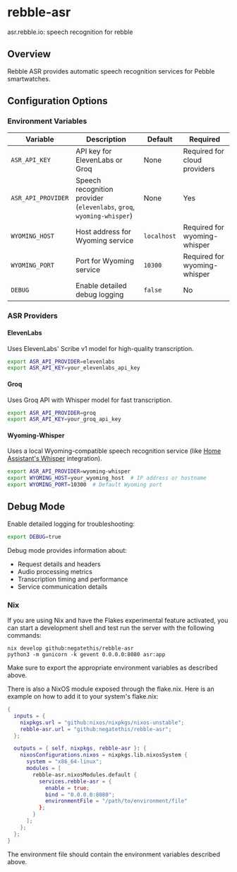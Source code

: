 # rebble-asr
asr.rebble.io: speech recognition for rebble

## Overview

Rebble ASR provides automatic speech recognition services for Pebble smartwatches.

## Configuration Options

### Environment Variables

| Variable | Description | Default | Required |
|----------|-------------|---------|----------|
| `ASR_API_KEY` | API key for ElevenLabs or Groq | None | Required for cloud providers |
| `ASR_API_PROVIDER` | Speech recognition provider (`elevenlabs`, `groq`, `wyoming-whisper`) | None | Yes |
| `WYOMING_HOST` | Host address for Wyoming service | `localhost` | Required for wyoming-whisper |
| `WYOMING_PORT` | Port for Wyoming service | `10300` | Required for wyoming-whisper |
| `DEBUG` | Enable detailed debug logging | `false` | No |

### ASR Providers

#### ElevenLabs

Uses ElevenLabs' Scribe v1 model for high-quality transcription.

```bash
export ASR_API_PROVIDER=elevenlabs
export ASR_API_KEY=your_elevenlabs_api_key
```

#### Groq

Uses Groq API with Whisper model for fast transcription.

```bash
export ASR_API_PROVIDER=groq
export ASR_API_KEY=your_groq_api_key
```

#### Wyoming-Whisper

Uses a local Wyoming-compatible speech recognition service (like [Home Assistant's Whisper](https://hub.docker.com/r/rhasspy/wyoming-whisper) integration).

```bash
export ASR_API_PROVIDER=wyoming-whisper
export WYOMING_HOST=your_wyoming_host  # IP address or hostname
export WYOMING_PORT=10300  # Default Wyoming port
```

## Debug Mode

Enable detailed logging for troubleshooting:

```bash
export DEBUG=true
```

Debug mode provides information about:
- Request details and headers
- Audio processing metrics
- Transcription timing and performance
- Service communication details

### Nix

If you are using Nix and have the Flakes experimental feature activated, you can start a development shell and test run the server with the following commands:

```
nix develop github:negatethis/rebble-asr
python3 -m gunicorn -k gevent 0.0.0.0:8080 asr:app
```

Make sure to export the appropriate environment variables as described above.

There is also a NixOS module exposed through the flake.nix. Here is an example on how to add it to your system's flake.nix:

```nix
{
  inputs = {
    nixpkgs.url = "github:nixos/nixpkgs/nixos-unstable";
    rebble-asr.url = "github:negatethis/rebble-asr";
  };

  outputs = { self, nixpkgs, rebble-asr }: {
    nixosConfigurations.nixos = nixpkgs.lib.nixosSystem {
      system = "x86_64-linux";
      modules = [
        rebble-asr.nixosModules.default {
          services.rebble-asr = {
            enable = true;
            bind = "0.0.0.0:8080";
            environmentFile = "/path/to/environment/file"
          };
        }
      ];
    };
  };
}
```

The environment file should contain the environment variables described above.
